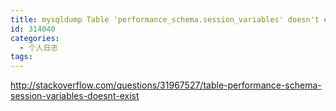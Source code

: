 ```yaml
---
title: mysqldump Table 'performance_schema.session_variables' doesn't exist
id: 314040
categories:
  - 个人日志
tags:
---
```


http://stackoverflow.com/questions/31967527/table-performance-schema-session-variables-doesnt-exist